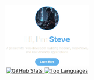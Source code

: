 <div align="center">
  <a href="https://steve.is-a.dev">
    <img src="title.webp" alt="Your Website Icon" width="45%"> </a>
</div>

<div align="center">
  <a href="https://github.com/ShadowPlayzDev">
    <img src="https://github-readme-stats.vercel.app/api?username=shadowplayzdev&show_icons=true&theme=transparent&hide_border=true&count_private=false" alt="GitHub Stats"/>
  </a>
  <a href="https://github.com/ShadowPlayzDev">
    <img src="https://github-readme-stats.vercel.app/api/top-langs/?username=shadowplayzdev&layout=compact&theme=transparent&hide_border=true" alt="Top Languages"/>
  </a>
</div>
